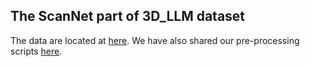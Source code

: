 ## The ScanNet part of 3D_LLM dataset

The data are located at [here](./). We have also shared our pre-processing scripts [here](pre-process-3D-LLM.py).